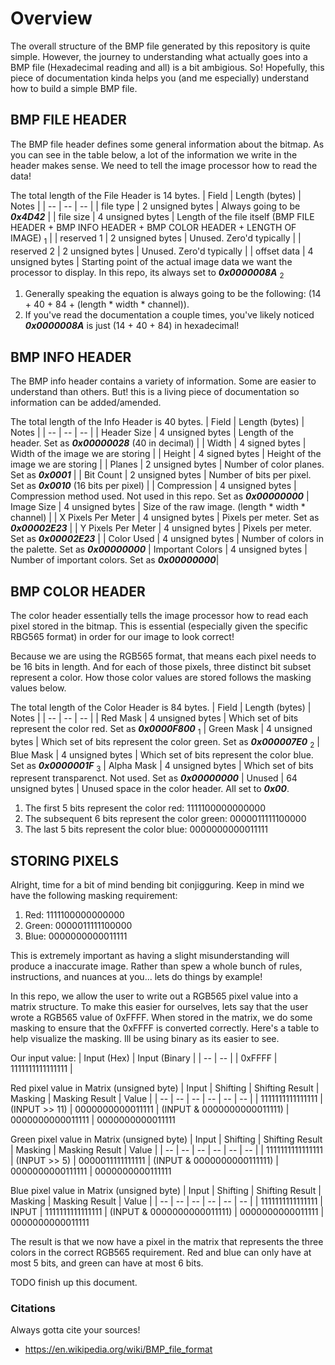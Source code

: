 # Overview
The overall structure of the BMP file generated by this repository is quite simple. However, the journey to understanding what actually goes into a BMP file (Hexadecimal reading and all) is a bit ambigious. So! Hopefully, this piece of documentation kinda helps you (and me especially) understand how to build a simple BMP file.

## BMP FILE HEADER
The BMP file header defines some general information about the bitmap. As you can see in the table below, a lot of the information we write in the header makes sense. We need to tell the image processor how to read the data!

The total length of the File Header is 14 bytes.
| Field | Length (bytes) | Notes |
| -- | -- | -- |
| file type | 2 unsigned bytes | Always going to be ***0x4D42*** |
| file size | 4 unsigned bytes | Length of the file itself (BMP FILE HEADER + BMP INFO HEADER + BMP COLOR HEADER + LENGTH OF IMAGE) <sub>1</sub> |
| reserved 1 | 2 unsigned bytes | Unused. Zero'd typically |
| reserved 2 | 2 unsigned bytes | Unused. Zero'd typically |
| offset data | 4 unsigned bytes | Starting point of the actual image data we want the processor to display. In this repo, its always set to ***0x0000008A*** <sub>2</sub>

 1. Generally speaking the equation is always going to be the following: (14 + 40 + 84 + (length * width * channel)).
 2. If you've read the documentation a couple times, you've likely noticed ***0x0000008A*** is just (14 + 40 + 84) in hexadecimal!

## BMP INFO HEADER
The BMP info header contains a variety of information. Some are easier to understand than others. But! this is a living piece of documentation so information can be added/amended.

The total length of the Info Header is 40 bytes.
| Field | Length (bytes) | Notes |
| -- | -- | -- |
| Header Size | 4 unsigned bytes | Length of the header. Set as ***0x00000028*** (40 in decimal) |
| Width | 4 signed bytes | Width of the image we are storing |
| Height | 4 signed bytes | Height of the image we are storing |
| Planes | 2 unsigned bytes | Number of color planes. Set as ***0x0001*** |
| Bit Count | 2 unsigned bytes | Number of bits per pixel. Set as ***0x0010*** (16 bits per pixel) |
| Compression | 4 unsigned bytes | Compression method used. Not used in this repo. Set as ***0x00000000***
| Image Size | 4 unsigned bytes | Size of the raw image. (length * width * channel) |
| X Pixels Per Meter | 4 unsigned bytes | Pixels per meter. Set as ***0x00002E23*** |
| Y Pixels Per Meter | 4 unsigned bytes | Pixels per meter. Set as ***0x00002E23*** |
| Color Used | 4 unsigned bytes | Number of colors in the palette. Set as ***0x00000000***
| Important Colors | 4 unsigned bytes | Number of important colors. Set as ***0x00000000***|

## BMP COLOR HEADER
The color header essentially tells the image processor how to read each pixel stored in the bitmap. This is essential (especially given the specific RBG565 format) in order for our image to look correct!

Because we are using the RGB565 format, that means each pixel needs to be 16 bits in length. And for each of those pixels, three distinct bit subset represent a color. How those color values are stored follows the masking values below.

The total length of the Color Header is 84 bytes.
| Field | Length (bytes) | Notes |
| -- | -- | -- |
| Red Mask | 4 unsigned bytes | Which set of bits represent the color red. Set as ***0x0000F800*** <sub>1</sub>
| Green Mask | 4 unsigned bytes | Which set of bits represent the color green. Set as ***0x000007E0*** <sub>2</sub>
| Blue Mask | 4 unsigned bytes | Which set of bits represent the color blue. Set as ***0x0000001F*** <sub>3</sub>
| Alpha Mask | 4 unsigned bytes | Which set of bits represent transparenct. Not used. Set as ***0x00000000***
| Unused | 64 unsigned bytes | Unused space in the color header. All set to ***0x00***.

 1. The first 5 bits represent the color red:           1111100000000000
 2. The subsequent 6 bits represent the color green:    0000011111100000
 3. The last 5 bits represent the color blue:           0000000000011111

## STORING PIXELS
Alright, time for a bit of mind bending bit conjigguring. Keep in mind we have the following masking requirement:
 1. Red: 1111100000000000
 2. Green: 0000011111100000
 3. Blue: 0000000000011111

This is extremely important as having a slight misunderstanding will produce a inaccurate image. Rather than spew a whole bunch of rules, instructions, and nuances at you... lets do things by example!

In this repo, we allow the user to write out a RGB565 pixel value into a matrix structure. To make this easier for ourselves, lets say that the user wrote a RGB565 value of 0xFFFF. When stored in the matrix, we do some masking to ensure that the 0xFFFF is converted correctly. Here's a table to help visualize the masking. Ill be using binary as its easier to see.

Our input value:
| Input (Hex) | Input (Binary |
| -- | -- |
| 0xFFFF | 1111111111111111 |

Red pixel value in Matrix (unsigned byte)
| Input | Shifting | Shifting Result | Masking | Masking Result | Value |
| -- | -- | -- | -- | -- | -- |
| 1111111111111111 | (INPUT >> 11) | 0000000000011111 | (INPUT & 0000000000011111) | 0000000000011111 | 0000000000011111

Green pixel value in Matrix (unsigned byte)
| Input | Shifting | Shifting Result | Masking | Masking Result | Value |
| -- | -- | -- | -- | -- | -- |
| 1111111111111111 | (INPUT >> 5) | 0000011111111111 | (INPUT & 0000000000111111) | 0000000000111111 | 0000000000111111


Blue pixel value in Matrix (unsigned byte)
| Input | Shifting | Shifting Result | Masking | Masking Result | Value |
| -- | -- | -- | -- | -- | -- |
| 1111111111111111 | INPUT | 1111111111111111 | (INPUT & 0000000000011111) | 0000000000011111 | 0000000000011111

The result is that we now have a pixel in the matrix that represents the three colors in the correct RGB565 requirement. Red and blue can only have at most 5 bits, and green can have at most 6 bits.

TODO finish up this document.


### Citations
Always gotta cite your sources!
 * https://en.wikipedia.org/wiki/BMP_file_format